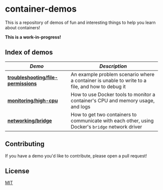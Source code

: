 # container-demos

This is a repository of demos of fun and interesting things to help you learn about containers!

**This is a work-in-progress!**

## Index of demos

| *Demo* | *Description* |
| --- | --- |
| [**troubleshooting/file-permissions**](troubleshooting/file-permissions) | An example problem scenario where a container is unable to write to a file, and how to debug it |
| [**monitoring/high-cpu**](monitoring/high-cpu) | How to use Docker tools to monitor a container's CPU and memory usage, and logs |
| [**networking/bridge**](networking/bridge) | How to get two containers to communicate with each other, using Docker's `bridge` network driver |

## Contributing

If you have a demo you'd like to contribute, please open a pull request!

## License

[MIT](LICENSE)

